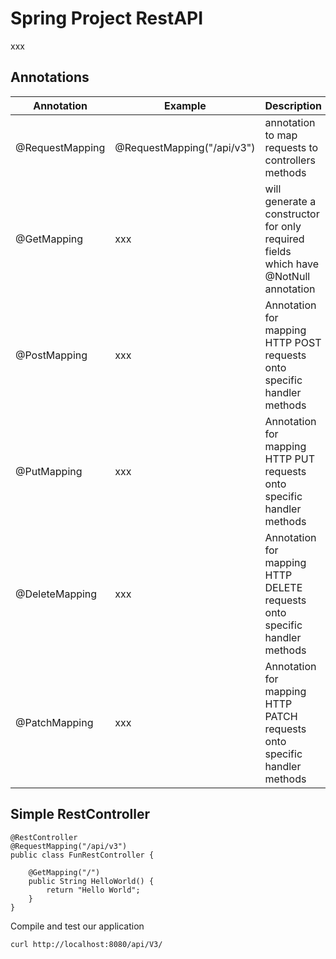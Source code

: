 # Spring Project RestAPI
xxx


## Annotations

| Annotation | Example | Description |
| --- | --- | --- |
| @RequestMapping | @RequestMapping("/api/v3") | annotation to map requests to controllers methods |
| @GetMapping | xxx | will generate a constructor for only required fields which have @NotNull annotation |
| @PostMapping | xxx | Annotation for mapping HTTP POST requests onto specific handler methods |
| @PutMapping | xxx | Annotation for mapping HTTP PUT requests onto specific handler methods |
| @DeleteMapping | xxx | Annotation for mapping HTTP DELETE requests onto specific handler methods |
| @PatchMapping | xxx | Annotation for mapping HTTP PATCH requests onto specific handler methods |

## Simple RestController

```
@RestController
@RequestMapping("/api/v3")
public class FunRestController {

    @GetMapping("/")
    public String HelloWorld() {
        return "Hello World";
    }
}
```
Compile and test our application 
```
curl http://localhost:8080/api/V3/
```

